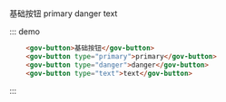 <!--
 * @Author: your name
 * @Date: 2020-05-21 14:54:38
 * @LastEditTime: 2020-11-18 15:16:54
 * @LastEditors: Please set LastEditors
 * @Description: In User Settings Edit
 * @FilePath: /gov-cw-design-vue/examples/docs/button.md
-->

<div class="demo-block">
    <gov-button>基础按钮</gov-button>
    <gov-button type="primary">primary</gov-button>
    <gov-button type="danger">danger</gov-button>
    <gov-button type="text">text</gov-button>
</div>

::: demo
```html
    <gov-button>基础按钮</gov-button>
    <gov-button type="primary">primary</gov-button>
    <gov-button type="danger">danger</gov-button>
    <gov-button type="text">text</gov-button>
```
:::
